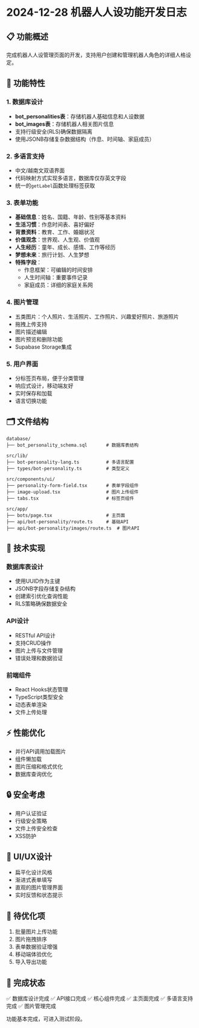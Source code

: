 # 2024-12-28 机器人人设功能开发日志

## 📋 功能概述
完成机器人人设管理页面的开发，支持用户创建和管理机器人角色的详细人格设定。

## 🎯 功能特性

### 1. 数据库设计
- **bot_personalities表**：存储机器人基础信息和人设数据
- **bot_images表**：存储机器人相关图片信息
- 支持行级安全(RLS)确保数据隔离
- 使用JSONB存储复杂数据结构（作息、时间轴、家庭成员）

### 2. 多语言支持
- 中文/越南文双语界面
- 代码映射方式实现多语言，数据库仅存英文字段
- 统一的`getLabel`函数处理标签获取

### 3. 表单功能
- **基础信息**：姓名、国籍、年龄、性别等基本资料
- **生活习惯**：作息时间表、喜好偏好
- **背景资料**：教育、工作、婚姻状况
- **价值观念**：世界观、人生观、价值观
- **人生经历**：童年、成长、感情、工作等经历
- **梦想未来**：旅行计划、人生梦想
- **特殊字段**：
  - 作息框架：可编辑的时间安排
  - 人生时间轴：重要事件记录
  - 家庭成员：详细的家庭关系网

### 4. 图片管理
- 五类图片：个人照片、生活照片、工作照片、兴趣爱好照片、旅游照片
- 拖拽上传支持
- 图片描述编辑
- 图片预览和删除功能
- Supabase Storage集成

### 5. 用户界面
- 分标签页布局，便于分类管理
- 响应式设计，移动端友好
- 实时保存和加载
- 语言切换功能

## 🗂️ 文件结构

```
database/
├── bot_personality_schema.sql       # 数据库表结构

src/lib/
├── bot-personality-lang.ts          # 多语言配置
├── types/bot-personality.ts         # 类型定义

src/components/ui/
├── personality-form-field.tsx       # 表单字段组件
├── image-upload.tsx                 # 图片上传组件
├── tabs.tsx                         # 标签页组件

src/app/
├── bots/page.tsx                    # 主页面
├── api/bot-personality/route.ts     # 基础API
├── api/bot-personality/images/route.ts  # 图片API
```

## 🔧 技术实现

### 数据库表设计
- 使用UUID作为主键
- JSONB字段存储复杂结构
- 创建索引优化查询性能
- RLS策略确保数据安全

### API设计
- RESTful API设计
- 支持CRUD操作
- 图片上传与文件管理
- 错误处理和数据验证

### 前端组件
- React Hooks状态管理
- TypeScript类型安全
- 动态表单渲染
- 文件上传处理

## ⚡ 性能优化
- 并行API调用加载图片
- 组件懒加载
- 图片压缩和格式优化
- 数据库查询优化

## 🔒 安全考虑
- 用户认证验证
- 行级安全策略
- 文件上传安全检查
- XSS防护

## 🎨 UI/UX设计
- 扁平化设计风格
- 渐进式表单填写
- 直观的图片管理界面
- 实时反馈和状态提示

## 📝 待优化项
1. 批量图片上传功能
2. 图片拖拽排序
3. 表单数据验证增强
4. 移动端体验优化
5. 导入导出功能

## 🎉 完成状态
✅ 数据库设计完成
✅ API接口完成
✅ 核心组件完成
✅ 主页面完成
✅ 多语言支持完成
✅ 图片管理完成

功能基本完成，可进入测试阶段。 